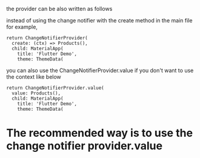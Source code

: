 the provider can be also written as follows

instead of using the change notifier with the create method in the main file for example,

    return ChangeNotifierProvider(
      create: (ctx) => Products(),
      child: MaterialApp(
        title: 'Flutter Demo',
        theme: ThemeData(
    
you can also use the ChangeNotifierProvider.value if you don't want to use the context like below

    return ChangeNotifierProvider.value(
      value: Products(),
      child: MaterialApp(
        title: 'Flutter Demo',
        theme: ThemeData(

# The recommended way is to use the  change notifier provider.value